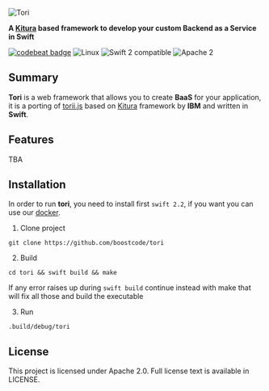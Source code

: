 ![Tori](https://raw.githubusercontent.com/boostcode/tori/master/.github/tori-logo.jpg)

**A [Kitura](https://github.com/IBM-Swift/Kitura) based framework to develop your custom Backend as a Service in Swift**

[![codebeat badge](https://codebeat.co/badges/8ddbd93f-ef3a-4ccc-9479-23dfbd3fe233)](https://codebeat.co/projects/github-com-boostcode-tori)
![Linux](https://img.shields.io/badge/os-linux-green.svg?style=flat)
![Swift 2 compatible](https://img.shields.io/badge/swift2-compatible-4BC51D.svg?style=flat)
![Apache 2](https://img.shields.io/badge/license-Apache2-blue.svg?style=flat)

## Summary

**Tori** is a web framework that allows you to create **BaaS** for your application, it is a porting of [torii.js](https://github.com/boostcode/torii.js) based on [Kitura](https://github.com/IBM-Swift/Kitura) framework by **IBM** and written in **Swift**.

## Features

TBA


## Installation

In order to run **tori**, you need to install first ```swift 2.2```, if you want you can use our [docker](https://github.com/boostcode/swift-ubuntu-docker).


1) Clone project
```
git clone https://github.com/boostcode/tori
```

2) Build
```
cd tori && swift build && make
```
If any error raises up during ```swift build``` continue instead with make that will fix all those and build the executable

3) Run
```
.build/debug/tori
```

## License
This project is licensed under Apache 2.0. Full license text is available in LICENSE.
